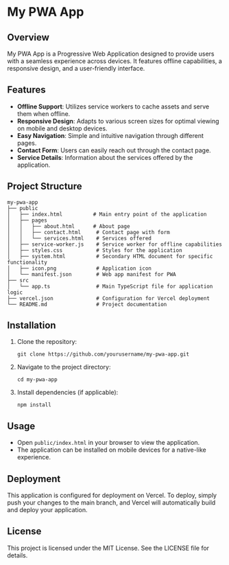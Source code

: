 # My PWA App

## Overview
My PWA App is a Progressive Web Application designed to provide users with a seamless experience across devices. It features offline capabilities, a responsive design, and a user-friendly interface.

## Features
- **Offline Support**: Utilizes service workers to cache assets and serve them when offline.
- **Responsive Design**: Adapts to various screen sizes for optimal viewing on mobile and desktop devices.
- **Easy Navigation**: Simple and intuitive navigation through different pages.
- **Contact Form**: Users can easily reach out through the contact page.
- **Service Details**: Information about the services offered by the application.

## Project Structure
```
my-pwa-app
├── public
│   ├── index.html          # Main entry point of the application
│   ├── pages
│   │   ├── about.html      # About page
│   │   ├── contact.html     # Contact page with form
│   │   └── services.html    # Services offered
│   ├── service-worker.js    # Service worker for offline capabilities
│   ├── styles.css           # Styles for the application
│   ├── system.html          # Secondary HTML document for specific functionality
│   ├── icon.png             # Application icon
│   └── manifest.json        # Web app manifest for PWA
├── src
│   └── app.ts               # Main TypeScript file for application logic
├── vercel.json              # Configuration for Vercel deployment
└── README.md                # Project documentation
```

## Installation
1. Clone the repository:
   ```
   git clone https://github.com/yourusername/my-pwa-app.git
   ```
2. Navigate to the project directory:
   ```
   cd my-pwa-app
   ```
3. Install dependencies (if applicable):
   ```
   npm install
   ```

## Usage
- Open `public/index.html` in your browser to view the application.
- The application can be installed on mobile devices for a native-like experience.

## Deployment
This application is configured for deployment on Vercel. To deploy, simply push your changes to the main branch, and Vercel will automatically build and deploy your application.

## License
This project is licensed under the MIT License. See the LICENSE file for details.